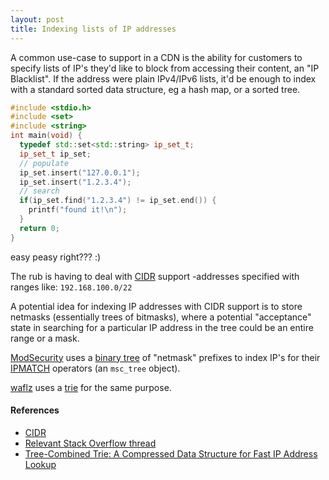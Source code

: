 ```yaml
---
layout: post
title: Indexing lists of IP addresses
---
```


A common use-case to support in a CDN is the ability for customers to specify lists of IP's they'd like to block from accessing their content, an "IP Blacklist".  If the address were plain IPv4/IPv6 lists, it'd be enough to index with a standard sorted data structure, eg a hash map, or a sorted tree.

```cpp
#include <stdio.h>
#include <set>
#include <string>
int main(void) {
  typedef std::set<std::string> ip_set_t;
  ip_set_t ip_set;
  // populate
  ip_set.insert("127.0.0.1");
  ip_set.insert("1.2.3.4");
  // search
  if(ip_set.find("1.2.3.4") != ip_set.end()) {
    printf("found it!\n");
  }
  return 0;
}
```
easy peasy right??? :)

The rub is having to deal with [CIDR](https://en.wikipedia.org/wiki/Classless_Inter-Domain_Routing) support -addresses specified with ranges like: `192.168.100.0/22 `

A potential idea for indexing IP addresses with CIDR support is to store netmasks (essentially trees of bitmasks), where a potential "acceptance" state in searching for a particular IP address in the tree could be an entire range or a mask.

[ModSecurity](https://github.com/SpiderLabs/ModSecurity) uses a [binary tree](https://github.com/SpiderLabs/ModSecurity/blob/v3/master/src/utils/msc_tree.h) of "netmask" prefixes to index IP's for their [IPMATCH](https://github.com/SpiderLabs/ModSecurity/wiki/Reference-Manual-(v2.x)#ipMatch) operators (an `msc_tree` object).

[waflz](https://github.com/edgioinc/waflz) uses a [trie](https://en.wikipedia.org/wiki/Trie) for the same purpose.

#### References

- [CIDR](https://en.wikipedia.org/wiki/Classless_Inter-Domain_Routing)
- [Relevant Stack Overflow thread](https://stackoverflow.com/questions/32616965/how-do-i-store-ip-addresses-and-cidr-ranges-effectively)
- [Tree-Combined Trie: A Compressed Data Structure for Fast IP Address Lookup](https://pdfs.semanticscholar.org/0383/2b3fbf02dc945dc504d39f4beab9f60ec9de.pdf)

